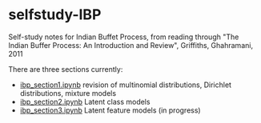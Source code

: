 # selfstudy-IBP
Self-study notes for Indian Buffet Process, from reading through "The Indian Buffer Process: An Introduction and Review", Griffiths, Ghahramani, 2011

There are three sections currently:

- [ibp_section1.ipynb](ibp_section1.ipynb) revision of multinomial distributions, Dirichlet distributions, mixture models
- [ibp_section2.ipynb](ibp_section2.ipynb) Latent class models
- [ibp_section3.ipynb](ibp_section3.ipynb) Latent feature models (in progress)
